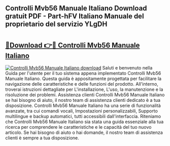 ## Controlli Mvb56 Manuale Italiano Download gratuit PDF - Part-hFV Italiano Manuale del proprietario del servizio YLgDH

# <h2><a href="http://dfeon96.blite.top/?on=Controlli+Mvb56+Manuale+Italiano">🔗Download 👉🔴 Controlli Mvb56 Manuale Italiano</a></h2>

[![Controlli Mvb56 Manuale Italiano download](https://i.imgur.com/lujVjoI.png)](http://dfeon96.blite.top/?on=Controlli+Mvb56+Manuale+Italiano)
Saluti e benvenuto nella Guida per l'utente per il tuo sistema appena implementato Controlli Mvb56 Manuale Italiano. Questa guida è appositamente progettata per facilitare la navigazione delle caratteristiche e delle funzioni del prodotto. All'interno, troverai istruzioni dettagliate per L'installazione, L'uso, la manutenzione e la risoluzione dei problemi. Assistenza clienti Controlli Mvb56 Manuale Italiano se hai bisogno di aiuto, il nostro team di assistenza clienti dedicato è a tua disposizione. Controlli Mvb56 Manuale Italiano ha una serie di funzionalità avanzate, tra cui comandi vocali, Impostazioni personalizzabili, Supporto multilingue e backup automatici, tutti accessibili dall'interfaccia. Riteniamo che Controlli Mvb56 Manuale Italiano sia stata una guida essenziale alla tua ricerca per comprendere le caratteristiche e le capacità del tuo nuovo articolo. Se hai bisogno di aiuto o hai domande, il nostro team di assistenza clienti è sempre a tua disposizione.

